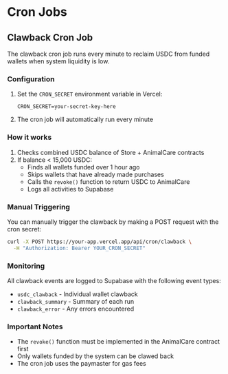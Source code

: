 # Cron Jobs

## Clawback Cron Job

The clawback cron job runs every minute to reclaim USDC from funded wallets when system liquidity is low.

### Configuration

1. Set the `CRON_SECRET` environment variable in Vercel:
   ```
   CRON_SECRET=your-secret-key-here
   ```

2. The cron job will automatically run every minute

### How it works

1. Checks combined USDC balance of Store + AnimalCare contracts
2. If balance < 15,000 USDC:
   - Finds all wallets funded over 1 hour ago
   - Skips wallets that have already made purchases
   - Calls the `revoke()` function to return USDC to AnimalCare
   - Logs all activities to Supabase

### Manual Triggering

You can manually trigger the clawback by making a POST request with the cron secret:

```bash
curl -X POST https://your-app.vercel.app/api/cron/clawback \
  -H "Authorization: Bearer YOUR_CRON_SECRET"
```

### Monitoring

All clawback events are logged to Supabase with the following event types:
- `usdc_clawback` - Individual wallet clawback
- `clawback_summary` - Summary of each run
- `clawback_error` - Any errors encountered

### Important Notes

- The `revoke()` function must be implemented in the AnimalCare contract first
- Only wallets funded by the system can be clawed back
- The cron job uses the paymaster for gas fees